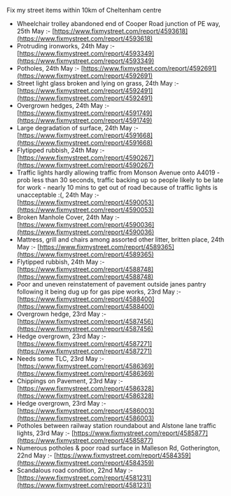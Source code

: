 Fix my street items within 10km of Cheltenham centre

<!-- fix_marker starts -->

- Wheelchair trolley abandoned end of Cooper Road junction of PE way, 25th May :- [https://www.fixmystreet.com/report/4593618](https://www.fixmystreet.com/report/4593618)
- Protruding ironworks, 24th May :- [https://www.fixmystreet.com/report/4593349](https://www.fixmystreet.com/report/4593349)
- Potholes, 24th May :- [https://www.fixmystreet.com/report/4592691](https://www.fixmystreet.com/report/4592691)
- Street light glass broken and lying on grass, 24th May :- [https://www.fixmystreet.com/report/4592491](https://www.fixmystreet.com/report/4592491)
- Overgrown hedges, 24th May :- [https://www.fixmystreet.com/report/4591749](https://www.fixmystreet.com/report/4591749)
- Large degradation of surface, 24th May :- [https://www.fixmystreet.com/report/4591668](https://www.fixmystreet.com/report/4591668)
- Flytipped rubbish, 24th May :- [https://www.fixmystreet.com/report/4590267](https://www.fixmystreet.com/report/4590267)
- Traffic lights hardly allowing traffic from Monson Avenue onto A4019 - prob less than 30 seconds, traffic backing up so people likely to be late for work - nearly 10 mins to get out of road because of traffic lights is unacceptable :(, 24th May :- [https://www.fixmystreet.com/report/4590053](https://www.fixmystreet.com/report/4590053)
- Broken Manhole Cover, 24th May :- [https://www.fixmystreet.com/report/4590036](https://www.fixmystreet.com/report/4590036)
- Mattress, grill and chairs among assorted other litter, britten place, 24th May :- [https://www.fixmystreet.com/report/4589365](https://www.fixmystreet.com/report/4589365)
- Flytipped rubbish, 24th May :- [https://www.fixmystreet.com/report/4588748](https://www.fixmystreet.com/report/4588748)
- Poor and uneven reinstatement of pavement outside janes pantry following it being dug up for gas pipe works, 23rd May :- [https://www.fixmystreet.com/report/4588400](https://www.fixmystreet.com/report/4588400)
- Overgrown hedge, 23rd May :- [https://www.fixmystreet.com/report/4587456](https://www.fixmystreet.com/report/4587456)
- Hedge overgrown, 23rd May :- [https://www.fixmystreet.com/report/4587271](https://www.fixmystreet.com/report/4587271)
- Needs some TLC, 23rd May :- [https://www.fixmystreet.com/report/4586369](https://www.fixmystreet.com/report/4586369)
- Chippings on Pavement, 23rd May :- [https://www.fixmystreet.com/report/4586328](https://www.fixmystreet.com/report/4586328)
- Hedge overgrown, 23rd May :- [https://www.fixmystreet.com/report/4586003](https://www.fixmystreet.com/report/4586003)
- Potholes between railway station roundabout and Alstone lane traffic lights, 23rd May :- [https://www.fixmystreet.com/report/4585877](https://www.fixmystreet.com/report/4585877)
- Numerous potholes & poor road surface in Malleson Rd, Gotherington, 22nd May :- [https://www.fixmystreet.com/report/4584359](https://www.fixmystreet.com/report/4584359)
- Scandalous road condition, 22nd May :- [https://www.fixmystreet.com/report/4581231](https://www.fixmystreet.com/report/4581231)

<!-- fix_marker ends -->